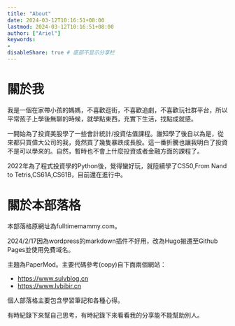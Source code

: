 ```yaml
---
title: "About"
date: 2024-03-12T10:16:51+08:00
lastmod: 2024-03-12T10:16:51+08:00
author: ["Ariel"]
keywords: 
- 
disableShare: true # 底部不显示分享栏
---
```

# 關於我 

我是一個在家帶小孩的媽媽，不喜歡逛街，不喜歡追劇，不喜歡玩社群平台，所以平常孩子上學後無聊的時候，就學點東西，充實下生活，找點成就感。

一開始為了投資美股學了一些會計統計/投資估值課程。誰知學了後自以為是，從來都只買偉大公司的我，竟然買了幾隻暴跌成長股。這一番折騰也讓我明白了投資不是可以學來的。自然，暫時也不會上什麼投資或者金融方面的課程了。

2022年為了程式投資學的Python後，覺得蠻好玩，就陸續學了CS50,From Nand to Tetris,CS61A,CS61B，目前還在進行中。


# 關於本部落格 

本部落格原網址為fulltimemammy.com。

2024/2/17因為wordpress的markdown插件不好用，改為Hugo搬遷至Github Pages並使用免費域名。

主題為PaperMod。主要代碼參考(copy)自下面兩個網站：
- https://www.sulvblog.cn
- https://www.lvbibir.cn

個人部落格主要包含學習筆記和各種心得。

有時紀錄下來幫自己思考，有時紀錄下來看看我的分享能不能幫助別人。